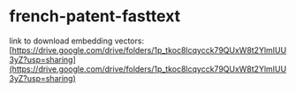 # french-patent-fasttext
link to download embedding vectors: [https://drive.google.com/drive/folders/1p_tkoc8lcqycck79QUxW8t2YlmIUU3yZ?usp=sharing](https://drive.google.com/drive/folders/1p_tkoc8lcqycck79QUxW8t2YlmIUU3yZ?usp=sharing)
